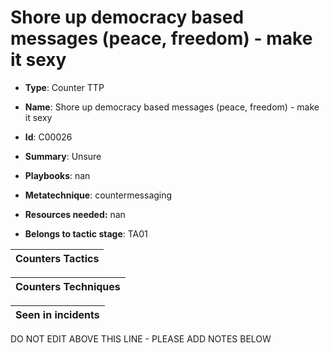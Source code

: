 # Shore up democracy based messages (peace, freedom) - make it sexy

* **Type**: Counter TTP

* **Name**: Shore up democracy based messages (peace, freedom) - make it sexy

* **Id**: C00026

* **Summary**: Unsure

* **Playbooks**: nan

* **Metatechnique**: countermessaging

* **Resources needed:** nan

* **Belongs to tactic stage**: TA01


| Counters Tactics |
| ---------------- |



| Counters Techniques |
| ------------------- |



| Seen in incidents |
| ----------------- |

DO NOT EDIT ABOVE THIS LINE - PLEASE ADD NOTES BELOW